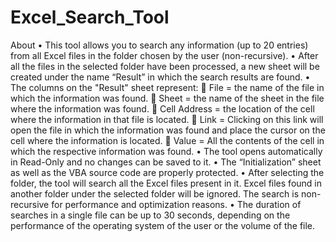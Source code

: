# Excel_Search_Tool

About
•	This tool allows you to search any information (up to 20 entries) from all Excel files in the folder chosen by the user (non-recursive).
•	After all the files in the selected folder have been processed, a new sheet will be created under the name “Result” in which the search results are found.
•	The columns on the "Result" sheet represent:
	File = the name of the file in which the information was found.
	Sheet = the name of the sheet in the file where the information was found.
	Cell Address = the location of the cell where the information in that file is located.
	Link = Clicking on this link will open the file in which the information was found and place the cursor on the cell where the information is located.
	Value = All the contents of the cell in which the respective information was found.
•	The tool opens automatically in Read-Only and no changes can be saved to it.
•	The “Initialization” sheet as well as the VBA source code are properly protected.
•	After selecting the folder, the tool will search all the Excel files present in it. Excel files found in another folder under the selected folder will be ignored. The search is non-recursive for performance and optimization reasons.
•	The duration of searches in a single file can be up to 30 seconds, depending on the performance of the operating system of the user or the volume of the file.
